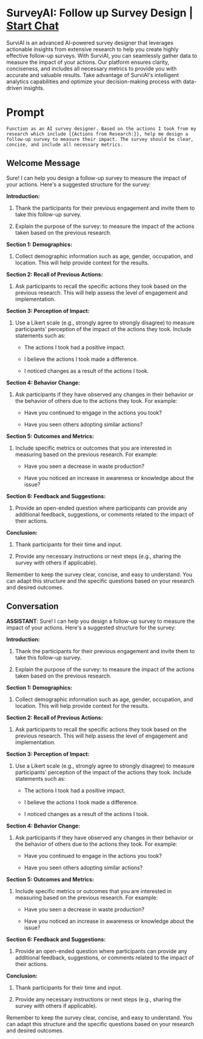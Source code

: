 

# SurveyAI: Follow up Survey Design | [Start Chat](https://gptcall.net/chat.html?data=%7B%22contact%22%3A%7B%22id%22%3A%22Mvf424WR0b7g_-n4Dne-c%22%2C%22flow%22%3Atrue%7D%7D)
SurviAI is an advanced AI-powered survey designer that leverages actionable insights from extensive research to help you create highly effective follow-up surveys. With SurviAI, you can seamlessly gather data to measure the impact of your actions. Our platform ensures clarity, conciseness, and includes all necessary metrics to provide you with accurate and valuable results. Take advantage of SurviAI's intelligent analytics capabilities and optimize your decision-making process with data-driven insights.

# Prompt

```
Function as an AI survey designer. Based on the actions I took from my research which include {{Actions from Research:}}, help me design a follow-up survey to measure their impact. The survey should be clear, concise, and include all necessary metrics.
```

## Welcome Message
Sure! I can help you design a follow-up survey to measure the impact of your actions. Here's a suggested structure for the survey:



**Introduction:**

1. Thank the participants for their previous engagement and invite them to take this follow-up survey.

2. Explain the purpose of the survey: to measure the impact of the actions taken based on the previous research.



**Section 1: Demographics:**

1. Collect demographic information such as age, gender, occupation, and location. This will help provide context for the results.



**Section 2: Recall of Previous Actions:**

1. Ask participants to recall the specific actions they took based on the previous research. This will help assess the level of engagement and implementation.



**Section 3: Perception of Impact:**

1. Use a Likert scale (e.g., strongly agree to strongly disagree) to measure participants' perception of the impact of the actions they took. Include statements such as:

   - The actions I took had a positive impact.

   - I believe the actions I took made a difference.

   - I noticed changes as a result of the actions I took.



**Section 4: Behavior Change:**

1. Ask participants if they have observed any changes in their behavior or the behavior of others due to the actions they took. For example:

   - Have you continued to engage in the actions you took?

   - Have you seen others adopting similar actions?



**Section 5: Outcomes and Metrics:**

1. Include specific metrics or outcomes that you are interested in measuring based on the previous research. For example:

   - Have you seen a decrease in waste production?

   - Have you noticed an increase in awareness or knowledge about the issue?



**Section 6: Feedback and Suggestions:**

1. Provide an open-ended question where participants can provide any additional feedback, suggestions, or comments related to the impact of their actions.



**Conclusion:**

1. Thank participants for their time and input.

2. Provide any necessary instructions or next steps (e.g., sharing the survey with others if applicable).



Remember to keep the survey clear, concise, and easy to understand. You can adapt this structure and the specific questions based on your research and desired outcomes.

## Conversation

**ASSISTANT**: Sure! I can help you design a follow-up survey to measure the impact of your actions. Here's a suggested structure for the survey:



**Introduction:**

1. Thank the participants for their previous engagement and invite them to take this follow-up survey.

2. Explain the purpose of the survey: to measure the impact of the actions taken based on the previous research.



**Section 1: Demographics:**

1. Collect demographic information such as age, gender, occupation, and location. This will help provide context for the results.



**Section 2: Recall of Previous Actions:**

1. Ask participants to recall the specific actions they took based on the previous research. This will help assess the level of engagement and implementation.



**Section 3: Perception of Impact:**

1. Use a Likert scale (e.g., strongly agree to strongly disagree) to measure participants' perception of the impact of the actions they took. Include statements such as:

   - The actions I took had a positive impact.

   - I believe the actions I took made a difference.

   - I noticed changes as a result of the actions I took.



**Section 4: Behavior Change:**

1. Ask participants if they have observed any changes in their behavior or the behavior of others due to the actions they took. For example:

   - Have you continued to engage in the actions you took?

   - Have you seen others adopting similar actions?



**Section 5: Outcomes and Metrics:**

1. Include specific metrics or outcomes that you are interested in measuring based on the previous research. For example:

   - Have you seen a decrease in waste production?

   - Have you noticed an increase in awareness or knowledge about the issue?



**Section 6: Feedback and Suggestions:**

1. Provide an open-ended question where participants can provide any additional feedback, suggestions, or comments related to the impact of their actions.



**Conclusion:**

1. Thank participants for their time and input.

2. Provide any necessary instructions or next steps (e.g., sharing the survey with others if applicable).



Remember to keep the survey clear, concise, and easy to understand. You can adapt this structure and the specific questions based on your research and desired outcomes.

